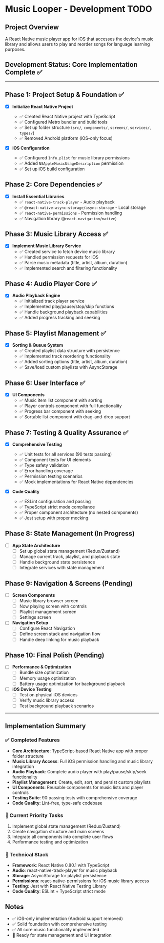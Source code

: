 # Music Looper - Development TODO

## Project Overview
A React Native music player app for iOS that accesses the device's music library and allows users to play and reorder songs for language learning purposes.

## Development Status: Core Implementation Complete ✅

---

## Phase 1: Project Setup & Foundation ✅
- [x] **Initialize React Native Project**
  - ✅ Created React Native project with TypeScript
  - ✅ Configured Metro bundler and build tools
  - ✅ Set up folder structure (`src/`, `components/`, `screens/`, `services/`, `types/`)
  - ✅ Removed Android platform (iOS-only focus)

- [x] **iOS Configuration**
  - ✅ Configured `Info.plist` for music library permissions
  - ✅ Added `NSAppleMusicUsageDescription` permission
  - ✅ Set up iOS build configuration

## Phase 2: Core Dependencies ✅
- [x] **Install Essential Libraries**
  - ✅ `react-native-track-player` - Audio playback
  - ✅ `@react-native-async-storage/async-storage` - Local storage
  - ✅ `react-native-permissions` - Permission handling
  - ✅ Navigation library (`@react-navigation/native`)

## Phase 3: Music Library Access ✅
- [x] **Implement Music Library Service**
  - ✅ Created service to fetch device music library
  - ✅ Handled permission requests for iOS
  - ✅ Parse music metadata (title, artist, album, duration)
  - ✅ Implemented search and filtering functionality

## Phase 4: Audio Player Core ✅
- [x] **Audio Playback Engine**
  - ✅ Initialized track player service
  - ✅ Implemented play/pause/stop/skip functions
  - ✅ Handle background playback capabilities
  - ✅ Added progress tracking and seeking

## Phase 5: Playlist Management ✅
- [x] **Sorting & Queue System**
  - ✅ Created playlist data structure with persistence
  - ✅ Implemented track reordering functionality
  - ✅ Added sorting options (title, artist, album, duration)
  - ✅ Save/load custom playlists with AsyncStorage

## Phase 6: User Interface ✅
- [x] **UI Components**
  - ✅ Music item list component with sorting
  - ✅ Player controls component with full functionality
  - ✅ Progress bar component with seeking
  - ✅ Sortable list component with drag-and-drop support

## Phase 7: Testing & Quality Assurance ✅
- [x] **Comprehensive Testing**
  - ✅ Unit tests for all services (90 tests passing)
  - ✅ Component tests for UI elements
  - ✅ Type safety validation
  - ✅ Error handling coverage
  - ✅ Permission testing scenarios
  - ✅ Mock implementations for React Native dependencies

- [x] **Code Quality**
  - ✅ ESLint configuration and passing
  - ✅ TypeScript strict mode compliance
  - ✅ Proper component architecture (no nested components)
  - ✅ Jest setup with proper mocking

## Phase 8: State Management (In Progress)
- [ ] **App State Architecture**
  - [ ] Set up global state management (Redux/Zustand)
  - [ ] Manage current track, playlist, and playback state
  - [ ] Handle background state persistence
  - [ ] Integrate services with state management

## Phase 9: Navigation & Screens (Pending)
- [ ] **Screen Components**
  - [ ] Music library browser screen
  - [ ] Now playing screen with controls
  - [ ] Playlist management screen
  - [ ] Settings screen
- [ ] **Navigation Setup**
  - [ ] Configure React Navigation
  - [ ] Define screen stack and navigation flow
  - [ ] Handle deep linking for music playback

## Phase 10: Final Polish (Pending)
- [ ] **Performance & Optimization**
  - [ ] Bundle size optimization
  - [ ] Memory usage optimization
  - [ ] Battery usage optimization for background playback
- [ ] **iOS Device Testing**
  - [ ] Test on physical iOS devices
  - [ ] Verify music library access
  - [ ] Test background playback scenarios

---

## Implementation Summary

### ✅ Completed Features
- **Core Architecture**: TypeScript-based React Native app with proper folder structure
- **Music Library Access**: Full iOS permission handling and music library integration
- **Audio Playback**: Complete audio player with play/pause/skip/seek functionality
- **Playlist Management**: Create, edit, sort, and persist custom playlists
- **UI Components**: Reusable components for music lists and player controls
- **Testing Suite**: 90 passing tests with comprehensive coverage
- **Code Quality**: Lint-free, type-safe codebase

### 🔄 Current Priority Tasks
1. Implement global state management (Redux/Zustand)
2. Create navigation structure and main screens
3. Integrate all components into complete user flows
4. Performance testing and optimization

### 📱 Technical Stack
- **Framework**: React Native 0.80.1 with TypeScript
- **Audio**: react-native-track-player for music playback
- **Storage**: AsyncStorage for playlist persistence
- **Permissions**: react-native-permissions for iOS music library access
- **Testing**: Jest with React Native Testing Library
- **Code Quality**: ESLint + TypeScript strict mode

## Notes
- ✅ iOS-only implementation (Android support removed)
- ✅ Solid foundation with comprehensive testing
- ✅ All core music functionality implemented
- 🔄 Ready for state management and UI integration